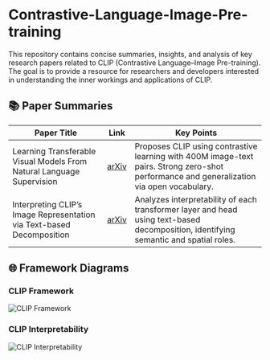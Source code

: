 # Contrastive-Language-Image-Pre-training
This repository contains concise summaries, insights, and analysis of key research papers related to CLIP (Contrastive Language–Image Pre-training). The goal is to provide a resource for researchers and developers interested in understanding the inner workings and applications of CLIP.

## 📚 Paper Summaries

| Paper Title | Link | Key Points |
|-------------|------|------------|
| Learning Transferable Visual Models From Natural Language Supervision | [arXiv](https://arxiv.org/pdf/2103.00020) | Proposes CLIP using contrastive learning with 400M image-text pairs. Strong zero-shot performance and generalization via open vocabulary. |
| Interpreting CLIP’s Image Representation via Text-based Decomposition | [arXiv](https://arxiv.org/pdf/2310.05916) | Analyzes interpretability of each transformer layer and head using text-based decomposition, identifying semantic and spatial roles. |

## 🌐 Framework Diagrams

### CLIP Framework
![CLIP Framework](https://github.com/openai/CLIP/blob/main/CLIP.png?raw=true)

### CLIP Interpretability 
![CLIP Interpretability](https://github.com/yossigandelsman/clip_text_span/blob/main/images/teaser.png?raw=true)
